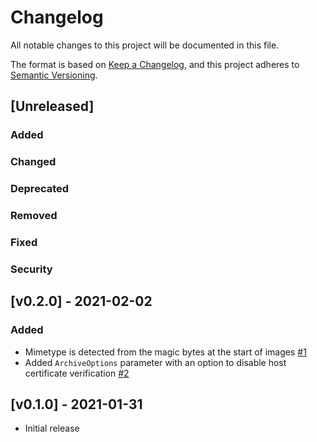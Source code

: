 # Changelog
All notable changes to this project will be documented in this file.

The format is based on [Keep a Changelog](https://keepachangelog.com/en/1.0.0/),
and this project adheres to [Semantic Versioning](https://semver.org/spec/v2.0.0.html).

## [Unreleased]
### Added

### Changed

### Deprecated

### Removed

### Fixed

### Security


## [v0.2.0] - 2021-02-02
### Added
* Mimetype is detected from the magic bytes at the start of images [#1](https://github.com/sciguy16/web-archive/issues/1)
* Added `ArchiveOptions` parameter with an option to disable host certificate verification [#2](https://github.com/sciguy16/web-archive/issues/2)


## [v0.1.0] - 2021-01-31
* Initial release
